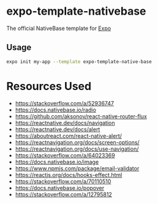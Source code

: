 # expo-template-nativebase

The official NativeBase template for [Expo](https://docs.expo.io/)

## Usage

```sh
expo init my-app --template expo-template-native-base
```
# Resources Used
- https://stackoverflow.com/a/52936747
- https://docs.nativebase.io/radio
- https://github.com/aksonov/react-native-router-flux
- https://reactnative.dev/docs/navigation
- https://reactnative.dev/docs/alert
- https://aboutreact.com/react-native-alert/
- https://reactnavigation.org/docs/screen-options/
- https://reactnavigation.org/docs/use-navigation/
- https://stackoverflow.com/a/64023369
- https://docs.nativebase.io/image
- https://www.npmjs.com/package/email-validator
- https://reactjs.org/docs/hooks-effect.html
- https://stackoverflow.com/a/70110510
- https://docs.nativebase.io/popover
- https://stackoverflow.com/a/12795812